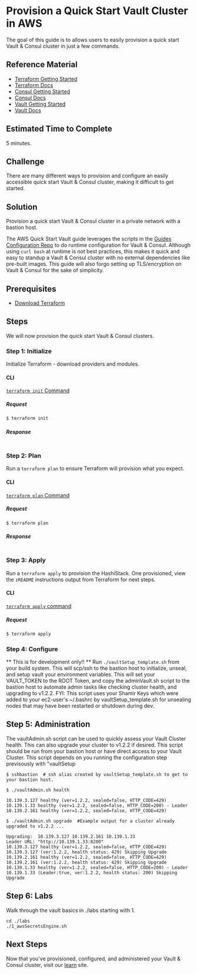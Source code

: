 # Provision a Quick Start Vault Cluster in AWS

The goal of this guide is to allows users to easily provision a quick start Vault & Consul cluster in just a few commands.

## Reference Material

- [Terraform Getting Started](https://www.terraform.io/intro/getting-started/install.html)
- [Terraform Docs](https://www.terraform.io/docs/index.html)
- [Consul Getting Started](https://www.consul.io/intro/getting-started/install.html)
- [Consul Docs](https://www.consul.io/docs/index.html)
- [Vault Getting Started](https://www.vaultproject.io/intro/getting-started/install.html)
- [Vault Docs](https://www.vaultproject.io/docs/index.html)

## Estimated Time to Complete

5 minutes.

## Challenge

There are many different ways to provision and configure an easily accessible quick start Vault & Consul cluster, making it difficult to get started.

## Solution

Provision a quick start Vault & Consul cluster in a private network with a bastion host.

The AWS Quick Start Vault guide leverages the scripts in the [Guides Configuration Repo](https://github.com/hashicorp/guides-configuration) to do runtime configuration for Vault & Consul. Although using `curl bash` at runtime is _not_ best practices, this makes it quick and easy to standup a Vault & Consul cluster with no external dependencies like pre-built images. This guide will also forgo setting up TLS/encryption on Vault & Consul for the sake of simplicity.

## Prerequisites

- [Download Terraform](https://www.terraform.io/downloads.html)

## Steps

We will now provision the quick start Vault & Consul clusters.

### Step 1: Initialize

Initialize Terraform - download providers and modules.

#### CLI

[`terraform init` Command](https://www.terraform.io/docs/commands/init.html)

##### Request

```sh
$ terraform init
```

##### Response
```
```

### Step 2: Plan

Run a `terraform plan` to ensure Terraform will provision what you expect.

#### CLI

[`terraform plan` Command](https://www.terraform.io/docs/commands/plan.html)

##### Request

```sh
$ terraform plan
```

##### Response
```
```

### Step 3: Apply

Run a `terraform apply` to provision the HashiStack. One provisioned, view the `zREADME` instructions output from Terraform for next steps.

#### CLI

[`terraform apply` command](https://www.terraform.io/docs/commands/apply.html)

##### Request

```sh
$ terraform apply
```

### Step 4: Configure

** This is for development only!! **
Run `./vaultSetup_template.sh` from your build system.  This will scp/ssh to the bastion host to initialize, unseal, and setup vault your environment variables.  This will set your VAULT_TOKEN to the ROOT Token, and copy the adminVault.sh script to the bastion host to automate admin tasks like checking cluster health, and upgrading to v1.2.2.  FYI:  This script uses your Shamir Keys which were added to your ec2-user's ~/.bashrc by vaultSetup_template.sh for unsealing nodes that may have been restarted or shutdown during dev.

## Step 5: Administration

The vaultAdmin.sh script can be used to quickly assess your Vault Cluster health.  This can also upgrade your cluster to v1.2.2 if desired.  This script should be run from your bastion host or have direct access to your Vault Cluster.  This script depends on you running the configuration step previsously with "vaultSetup

```
$ sshbastion  # ssh alias created by vaultSetup_template.sh to get to your bastion host.

$ ./vaultAdmin.sh health

10.139.3.127 healthy (ver=1.2.2, sealed=false, HTTP_CODE=429)
10.139.1.33 healthy (ver=1.2.2, sealed=false, HTTP_CODE=200) - Leader
10.139.2.161 healthy (ver=1.2.2, sealed=false, HTTP_CODE=429)

$ ./vaultAdmin.sh upgrade  #Example output for a cluster already upgraded to v1.2.2 ...

Upgrading:  10.139.3.127 10.139.2.161 10.139.1.33
Leader URL: "http://10.139.1.33:8200"
10.139.3.127 healthy (ver=1.2.2, sealed=false, HTTP_CODE=429)
10.139.3.127 (ver:1.2.2, health status: 429) Skipping Upgrade
10.139.2.161 healthy (ver=1.2.2, sealed=false, HTTP_CODE=429)
10.139.2.161 (ver:1.2.2, health status: 429) Skipping Upgrade
10.139.1.33 healthy (ver=1.2.2, sealed=false, HTTP_CODE=200) - Leader
10.139.1.33 (Leader:true, ver:1.2.2, health status: 200) Skipping Upgrade
```

## Step 6: Labs

Walk through the vault basics in ./labs starting with 1. 

```
cd ./labs
./1_awsSecretsEngine.sh
```

## Next Steps

Now that you've provisioned, configured, and administered your Vault & Consul cluster, visit our [learn](https://learn.hashicorp.com/vault/?track=secrets-management#secrets-managemen) site.
